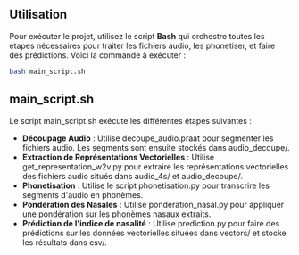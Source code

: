 ## Utilisation

Pour exécuter le projet, utilisez le script **Bash** qui orchestre toutes les étapes nécessaires pour traiter les fichiers audio, les phonetiser, et faire des prédictions. Voici la commande à exécuter :

```bash
bash main_script.sh
```

## main_script.sh
Le script main_script.sh exécute les différentes étapes suivantes :

- **Découpage Audio** : Utilise decoupe_audio.praat pour segmenter les fichiers audio. Les segments sont ensuite stockés dans audio_decoupe/.
- **Extraction de Représentations Vectorielles** : Utilise get_representation_w2v.py pour extraire les représentations vectorielles des fichiers audio situés dans audio_4s/ et audio_decoupe/.
- **Phonetisation** : Utilise le script phonetisation.py pour transcrire les segments d'audio en phonèmes.
- **Pondération des Nasales** : Utilise ponderation_nasal.py pour appliquer une pondération sur les phonèmes nasaux extraits.
- **Prédiction de l'indice de nasalité** : Utilise prediction.py pour faire des prédictions sur les données vectorielles situées dans vectors/ et stocke les résultats dans csv/.
